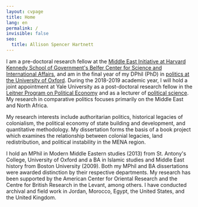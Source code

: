 ```yaml
---
layout: cvpage
title: Home
lang: en
permalink: /
invisible: false
seo:
  title: Allison Spencer Hartnett
---
```


​I am a pre-doctoral research fellow at the [Middle East Initiative at Harvard Kennedy School of Government's Belfer Center for Science and International Affairs](https://www.belfercenter.org/project/middle-east-initiative), and am in the final year of my DPhil (PhD) in [politics at the University of Oxford](https://www.politics.ox.ac.uk/). During the 2018-2019 academic year, I will hold a joint appointment at Yale University as a post-doctoral research fellow in the [Leitner Program on Political Economy](https://leitner.yale.edu/) and as a lecturer of [political science](https://politicalscience.yale.edu/). My research in comparative politics focuses primarily on the Middle East and North Africa.

My research interests include authoritarian politics, historical legacies of colonialism, the political economy of state building and development, and quantitative methodology. My dissertation forms the basis of a book project which examines the relationship between colonial legacies, land redistribution, and political instability in the MENA region.

I hold an MPhil in Modern Middle Eastern studies (2013) from St. Antony's College, University of Oxford and a BA in Islamic studies and Middle East history from Boston University (2009). Both my MPhil and BA dissertations were awarded distinction by their respective departments. My research has been supported by the American Center for Oriental Research and the Centre for British Research in the Levant, among others. I have conducted archival and field work in Jordan, Morocco, Egypt, the United States, and the United Kingdom.
